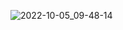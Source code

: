 ![2022-10-05_09-48-14](https://user-images.githubusercontent.com/97594123/193997984-775053a9-4c7e-4f89-a6f2-6cee58195ea8.png)
